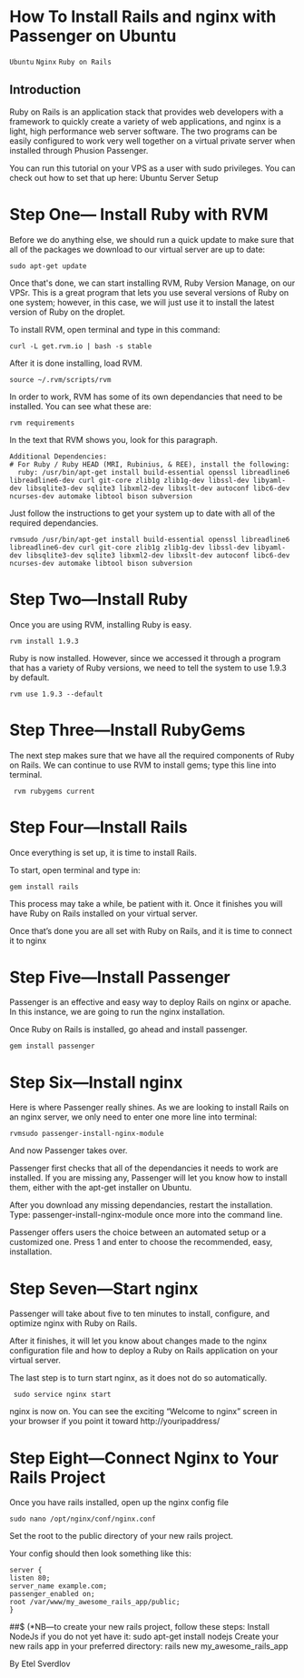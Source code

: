 # How To Install Rails and nginx with Passenger on Ubuntu

```Ubuntu``` ```Nginx``` ```Ruby on Rails```

## Introduction


Ruby on Rails is an application stack that provides web developers with a framework to quickly create a variety of web applications, and nginx is a light, high performance web server software. The two programs can be easily configured to work very well together on a virtual private server when installed through Phusion Passenger.


You can run this tutorial on your VPS as a user with sudo privileges. You can check out how to set that up here: Ubuntu Server Setup


# Step One— Install Ruby with RVM


Before we do anything else, we should run a quick update to make sure that all of the packages we download to our virtual server are up to date:


```
sudo apt-get update
```


Once that's done, we can start installing RVM,  Ruby Version Manage, on our VPSr. This is a great program that lets you use several versions of Ruby on one system; however, in this case, we will just use it to install the latest version of Ruby on the droplet.


To install RVM, open terminal and type in this command:


```
curl -L get.rvm.io | bash -s stable
```


After it is done installing, load RVM.


```
source ~/.rvm/scripts/rvm
```


In order to work, RVM has some of its own dependancies that need to be installed. You can see what these are:


```
rvm requirements
```


In the text that RVM shows you, look for this paragraph.


```
Additional Dependencies:
# For Ruby / Ruby HEAD (MRI, Rubinius, & REE), install the following:
  ruby: /usr/bin/apt-get install build-essential openssl libreadline6 libreadline6-dev curl git-core zlib1g zlib1g-dev libssl-dev libyaml-dev libsqlite3-dev sqlite3 libxml2-dev libxslt-dev autoconf libc6-dev ncurses-dev automake libtool bison subversion
```


Just follow the instructions to get your system up to date with all of the required dependancies.


```
rvmsudo /usr/bin/apt-get install build-essential openssl libreadline6 libreadline6-dev curl git-core zlib1g zlib1g-dev libssl-dev libyaml-dev libsqlite3-dev sqlite3 libxml2-dev libxslt-dev autoconf libc6-dev ncurses-dev automake libtool bison subversion
```


# Step Two—Install Ruby


Once you are using RVM, installing Ruby is easy.


```
rvm install 1.9.3
```


Ruby is now installed. However, since we accessed it through a program that has a variety of Ruby versions, we need to tell the system to use 1.9.3 by default.


```
rvm use 1.9.3 --default
```


#  Step Three—Install RubyGems


The next step makes sure that we have all the required components of Ruby on Rails. We can continue to use RVM to install gems; type this line into terminal.


```
 rvm rubygems current
```


# Step Four—Install Rails


Once everything is set up, it is time to install Rails.


To start, open terminal and type in:


```
gem install rails
```


This process may take a while, be patient with it. Once it finishes you will have Ruby on Rails installed on your virtual server.


Once that’s done you are all set with Ruby on Rails, and it is time to connect it to nginx


# Step Five—Install Passenger


Passenger is an effective and easy way to deploy Rails on nginx or apache. In this instance, we are going to run the nginx installation.


Once Ruby on Rails is installed, go ahead and install passenger.


```
gem install passenger 
```


#  Step Six—Install nginx 


Here is where Passenger really shines. As we are looking to install Rails on an nginx server, we only need to enter one more line into terminal:


```
rvmsudo passenger-install-nginx-module
```


And now Passenger takes over.


Passenger first checks that all of the dependancies it needs to work are installed. If you are missing any, Passenger will let you know how to install them, either with the apt-get installer on Ubuntu.


After you download any missing dependancies, restart the installation. Type: passenger-install-nginx-module once more into the command line.


Passenger offers users the choice between an automated setup or a customized one. Press 1 and enter to choose the recommended, easy, installation.


#  Step Seven—Start nginx


Passenger will take about five to ten minutes to install, configure, and optimize nginx with Ruby on Rails.


After it finishes, it will let you know about changes made to the nginx configuration file and how to deploy a Ruby on Rails application on your virtual server.


The last step is to turn start nginx, as it does not do so automatically.


```
 sudo service nginx start 
```


nginx is now on. You can see the exciting “Welcome to nginx” screen in your browser if you point it toward http://youripaddress/


# Step Eight—Connect Nginx to Your Rails Project


Once you have rails installed, open up the nginx config file


```
sudo nano /opt/nginx/conf/nginx.conf
```


Set the root to the public directory of your new rails project.


Your config should then look something like this:


```
server { 
listen 80; 
server_name example.com; 
passenger_enabled on; 
root /var/www/my_awesome_rails_app/public; 
}
```


##$ (*NB—to create your new rails project, follow these steps:
Install NodeJs if you do not yet have it:
sudo apt-get install nodejs
Create your new rails app in your preferred directory:
rails new my_awesome_rails_app



By Etel Sverdlov

